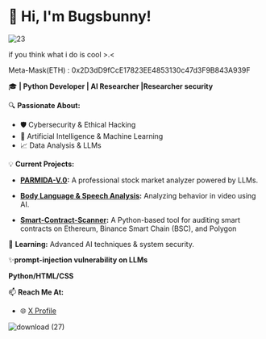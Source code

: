 

# 👋 Hi, I'm Bugsbunny! 
![23](https://github.com/user-attachments/assets/184982b8-f6b3-498d-91eb-5870f822dd23)
 
if you think what i do is cool >.<

Meta-Mask(ETH) : 0x2D3dD9fCcE17823EE4853130c47d3F9B843A939F

🎓 **| Python Developer | AI Researcher |Researcher security**

🔍 **Passionate About:**  
- 🛡️ Cybersecurity & Ethical Hacking  
- 🤖 Artificial Intelligence & Machine Learning  
- 📈 Data Analysis & LLMs  

💡 **Current Projects:**  
- **[PARMIDA-V.0](https://github.com/Bugsbunnydev2000/PARMIDA-V.0):** A professional stock market analyzer powered by LLMs.
- **[Body Language & Speech Analysis](https://github.com/Bugsbunnydev2000/Analysis-of-body-language-and-speech-in-video):** Analyzing behavior in video using AI.
 
- **[Smart-Contract-Scanner](https://github.com/Bugsbunnydev2000/Smart-Contract-Scanner):** A Python-based tool for auditing smart contracts on Ethereum, Binance Smart Chain (BSC), and Polygon


🌱 **Learning:** Advanced AI techniques & system security.  

✨**prompt-injection vulnerability on LLMs**

**Python/HTML/CSS**

📫 **Reach Me At:**  
- 🌐 [X Profile](https://x.com/0x_XRVO)

![download (27)](https://github.com/user-attachments/assets/9109719d-dfd2-4b56-a6e8-44f116253759)

